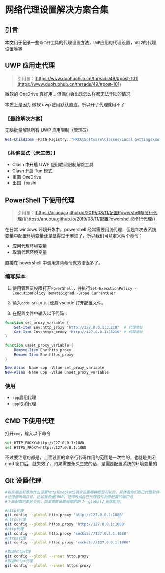 # 网络代理设置解决方案合集

## 引言

本文用于记录一些`命令行`工具的代理设置方法，`UWP`应用的代理设置，`WSL2`的代理设置等等

## UWP 应用走代理

> 引用自：[https://www.duohuohub.cn/threads/49/#post-101](https://www.duohuohub.cn/threads/49/#post-101)

微软的 OneDrive 真好用… 但偶尔会出现怎么样都无法登陆的情况

本质上是因为 微软 uwp 应用默认直连，所以开了代理就用不了

### 【最终解决方案】

无脑批量解除所有 UWP 应用限制（管理员）

```powershell
Get-ChildItem -Path Registry::"HKCU\Software\Classes\Local Settings\Software\Microsoft\Windows\CurrentVersion\AppContainer\Mappings\" -name | ForEach-Object {CheckNetIsolation.exe LoopbackExempt -a -p="$_"}
```

### 【其他尝试（未生效）】

- Clash 中开启 UWP 应用联网限制解除工具
- Clash 开启 Tun 模式
- 重置 OneDrive
- 出国（bushi

## PowerShell 下使用代理

> 引用自：[https://anuoua.github.io/2019/08/11/配置Powershell命令行代理/](https://anuoua.github.io/2019/08/11/配置Powershell命令行代理/)

在日常 windows 环境开发中，powershell 经常需要用到代理，但是每次去系统变量中配置环境变量还是显得过于麻烦了，所以我们可以定义两个命令：

- 应用代理环境变量
- 取消代理环境变量

直接在 powershell 中调用这两命令就方便很多了。

### 编写脚本

1. 使用管理员权限打开`PowerShell`，并执行`Set-ExecutionPolicy -ExecutionPolicy RemoteSigned -Scope CurrentUser`

2. 输入`code $PROFILE`使用 vscode 打开配置文件。

3. 在配置文件中输入以下代码：

```powershell
function set_proxy_variable {
    Set-Item Env:http_proxy "http://127.0.0.1:33210"  # 代理地址
    Set-Item Env:https_proxy "http://127.0.0.1:33210" # 代理地址
}

function unset_proxy_variable {
    Remove-Item Env:http_proxy
    Remove-Item Env:https_proxy
}

New-Alias -Name spp -Value set_proxy_variable
New-Alias -Name upp -Value unset_proxy_variable
```

### 使用

- `spp`启用代理
- `upp`取消代理

## CMD 下使用代理

打开`cmd`，输入以下命令

```bash
set HTTP_PROXY=http://127.0.0.1:1080
set HTTPS_PROXY=http://127.0.0.1:1080
```

不过要注意的都是，上面设置的命令行代码作用的范围是一次性的，也就是关闭 cmd 窗口后，就失效了，如果需要永久生效的话，是需要配置系统的环境变量的

## Git 设置代理

```bash
#有些朋友好像为什么设置http和socket5其实设置哪种都是可以的，具体看你们自己代理软件都支持的协议有哪些，就可以了
#记得修改端口号，比如我的是1080，记得改成自己代理软件的所配置的端口号
#下面配置的都是全局，如果需要设置局部的把【--global】删除即可。
 
#http代理
git config --global http.proxy 'http://127.0.0.1:1080'
#https代理
git config --global https.proxy 'http://127.0.0.1:1080'
#http代理
git config --global http.proxy 'socks5://127.0.0.1:1080'
#https代理
git config --global https.proxy 'socks5://127.0.0.1:1080'
 
#取消http代理
git config --global --unset http.proxy
#取消https代理
git config --global --unset https.proxy
```
